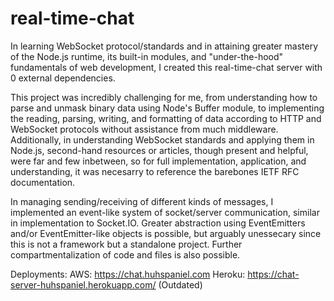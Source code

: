 # real-time-chat

In learning WebSocket protocol/standards and in attaining greater mastery of the Node.js runtime, its built-in modules, and "under-the-hood" fundamentals of web development, I created this real-time-chat server with 0 external dependencies.

This project was incredibly challenging for me, from understanding how to parse and unmask binary data using Node's Buffer module, to implementing the reading, parsing, writing, and formatting of data according to HTTP and WebSocket protocols without assistance from much middleware. Additionally, in understanding WebSocket standards and applying them in Node.js, second-hand resources or articles, though present and helpful, were far and few inbetween, so for full implementation, application, and understanding, it was necesarry to reference the barebones IETF RFC documentation.

In managing sending/receiving of different kinds of messages, I implemented an event-like system of socket/server communication, similar in implementation to Socket.IO. Greater abstraction using EventEmitters and/or EventEmitter-like objects is possible, but arguably unessecary since this is not a framework but a standalone project. Further compartmentalization of code and files is also possible.

Deployments:
  AWS: https://chat.huhspaniel.com
  Heroku: https://chat-server-huhspaniel.herokuapp.com/ (Outdated)
